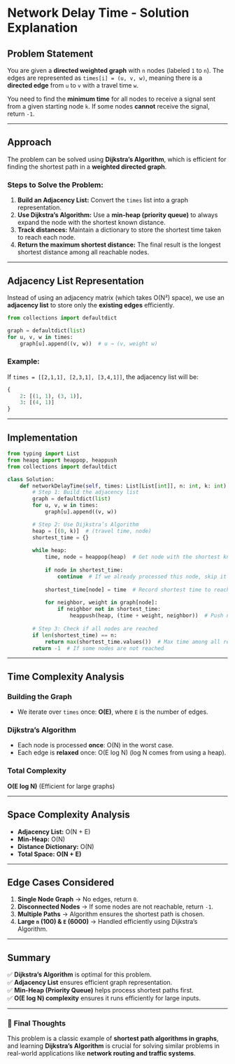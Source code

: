 # Network Delay Time - Solution Explanation

## Problem Statement
You are given a **directed weighted graph** with `n` nodes (labeled `1` to `n`). The edges are represented as `times[i] = (u, v, w)`, meaning there is a **directed edge** from `u` to `v` with a travel time `w`.

You need to find the **minimum time** for all nodes to receive a signal sent from a given starting node `k`. If some nodes **cannot** receive the signal, return `-1`.

---

## Approach
The problem can be solved using **Dijkstra’s Algorithm**, which is efficient for finding the shortest path in a **weighted directed graph**.

### Steps to Solve the Problem:
1. **Build an Adjacency List:** Convert the `times` list into a graph representation.
2. **Use Dijkstra’s Algorithm:** Use a **min-heap (priority queue)** to always expand the node with the shortest known distance.
3. **Track distances:** Maintain a dictionary to store the shortest time taken to reach each node.
4. **Return the maximum shortest distance:** The final result is the longest shortest distance among all reachable nodes.

---

## Adjacency List Representation
Instead of using an adjacency matrix (which takes O(N²) space), we use an **adjacency list** to store only the **existing edges** efficiently.

```python
from collections import defaultdict

graph = defaultdict(list)
for u, v, w in times:
    graph[u].append((v, w))  # u → (v, weight w)
```

### Example:
If `times = [[2,1,1], [2,3,1], [3,4,1]]`, the adjacency list will be:
```python
{
    2: [(1, 1), (3, 1)],
    3: [(4, 1)]
}
```

---

## Implementation
```python
from typing import List
from heapq import heappop, heappush
from collections import defaultdict

class Solution:
    def networkDelayTime(self, times: List[List[int]], n: int, k: int) -> int:
        # Step 1: Build the adjacency list
        graph = defaultdict(list)
        for u, v, w in times:
            graph[u].append((v, w))

        # Step 2: Use Dijkstra’s Algorithm
        heap = [(0, k)]  # (travel time, node)
        shortest_time = {}
        
        while heap:
            time, node = heappop(heap)  # Get node with the shortest known time
            
            if node in shortest_time:
                continue  # If we already processed this node, skip it
            
            shortest_time[node] = time  # Record shortest time to reach this node
            
            for neighbor, weight in graph[node]:
                if neighbor not in shortest_time:
                    heappush(heap, (time + weight, neighbor))  # Push next node
        
        # Step 3: Check if all nodes are reached
        if len(shortest_time) == n:
            return max(shortest_time.values())  # Max time among all reachable nodes
        return -1  # If some nodes are not reached
```

---

## Time Complexity Analysis
### **Building the Graph**
- We iterate over `times` once: **O(E)**, where `E` is the number of edges.

### **Dijkstra’s Algorithm**
- Each node is processed **once**: O(N) in the worst case.
- Each edge is **relaxed** once: O(E log N) (log N comes from using a heap).

### **Total Complexity**
**O(E log N)** (Efficient for large graphs)

---

## Space Complexity Analysis
- **Adjacency List:** O(N + E)
- **Min-Heap:** O(N)
- **Distance Dictionary:** O(N)
- **Total Space:** **O(N + E)**

---

## Edge Cases Considered
1. **Single Node Graph** → No edges, return `0`.
2. **Disconnected Nodes** → If some nodes are not reachable, return `-1`.
3. **Multiple Paths** → Algorithm ensures the shortest path is chosen.
4. **Large `n` (100) & `E` (6000)** → Handled efficiently using Dijkstra’s Algorithm.

---

## Summary
✅ **Dijkstra’s Algorithm** is optimal for this problem.  
✅ **Adjacency List** ensures efficient graph representation.  
✅ **Min-Heap (Priority Queue)** helps process shortest paths first.  
✅ **O(E log N) complexity** ensures it runs efficiently for large inputs.  

---

### 🚀 **Final Thoughts**
This problem is a classic example of **shortest path algorithms in graphs**, and learning **Dijkstra’s Algorithm** is crucial for solving similar problems in real-world applications like **network routing and traffic systems**.

